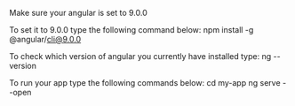 


Make sure your angular is set to 9.0.0

To set it to 9.0.0 type the following command below:
	npm install -g @angular/cli@9.0.0

To check which version of angular you currently have installed type:
	ng --version

To run your app type the following commands below:
	cd my-app
	ng serve --open
